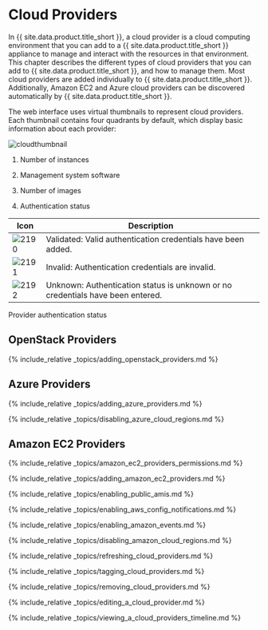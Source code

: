 # Cloud Providers

In {{ site.data.product.title_short }}, a cloud provider is a cloud computing
environment that you can add to a {{ site.data.product.title_short }} appliance to
manage and interact with the resources in that environment. This chapter
describes the different types of cloud providers that you can add to
{{ site.data.product.title_short }}, and how to manage them. Most cloud providers are
added individually to {{ site.data.product.title_short }}. Additionally, Amazon EC2
and Azure cloud providers can be discovered automatically by
{{ site.data.product.title_short }}.

The web interface uses virtual thumbnails to represent cloud providers.
Each thumbnail contains four quadrants by default, which display basic
information about each provider:

![cloudthumbnail](../images/cloudthumbnail.png)

1.  Number of instances

2.  Management system software

3.  Number of images

4.  Authentication status

| Icon                      | Description                                                                    |
| ------------------------- | ------------------------------------------------------------------------------ |
| ![2190](../images/2190.png) | Validated: Valid authentication credentials have been added.                   |
| ![2191](../images/2191.png) | Invalid: Authentication credentials are invalid.                               |
| ![2192](../images/2192.png) | Unknown: Authentication status is unknown or no credentials have been entered. |

Provider authentication status

## OpenStack Providers

{% include_relative _topics/adding_openstack_providers.md %}

## Azure Providers

{% include_relative _topics/adding_azure_providers.md %}

{% include_relative _topics/disabling_azure_cloud_regions.md %}

## Amazon EC2 Providers

{% include_relative _topics/amazon_ec2_providers_permissions.md %}

{% include_relative _topics/adding_amazon_ec2_providers.md %}

{% include_relative _topics/enabling_public_amis.md %}

{% include_relative _topics/enabling_aws_config_notifications.md %}

{% include_relative _topics/enabling_amazon_events.md %}

{% include_relative _topics/disabling_amazon_cloud_regions.md %}

{% include_relative _topics/refreshing_cloud_providers.md %}

{% include_relative _topics/tagging_cloud_providers.md %}

{% include_relative _topics/removing_cloud_providers.md %}

{% include_relative _topics/editing_a_cloud_provider.md %}

{% include_relative _topics/viewing_a_cloud_providers_timeline.md
%}

